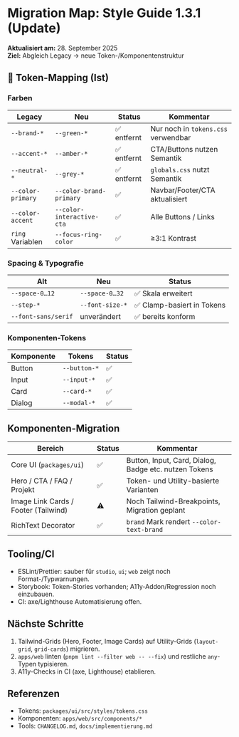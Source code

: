 # Migration Map: Style Guide 1.3.1 (Update)

**Aktualisiert am:** 28. September 2025  
**Ziel:** Abgleich Legacy → neue Token-/Komponentenstruktur

## 🔄 Token-Mapping (Ist)

### Farben
| Legacy | Neu | Status | Kommentar |
|--------|-----|--------|-----------|
| `--brand-*` | `--green-*` | ✅ entfernt | Nur noch in `tokens.css` verwendbar |
| `--accent-*` | `--amber-*` | ✅ entfernt | CTA/Buttons nutzen Semantik |
| `--neutral-*` | `--grey-*` | ✅ entfernt | `globals.css` nutzt Semantik |
| `--color-primary` | `--color-brand-primary` | ✅ | Navbar/Footer/CTA aktualisiert |
| `--color-accent` | `--color-interactive-cta` | ✅ | Alle Buttons / Links |
| `ring` Variablen | `--focus-ring-color` | ✅ | ≥3:1 Kontrast |

### Spacing & Typografie
| Alt | Neu | Status |
|-----|-----|--------|
| `--space-0…12` | `--space-0…32` | ✅ Skala erweitert |
| `--step-*` | `--font-size-*` | ✅ Clamp-basiert in Tokens |
| `--font-sans/serif` | unverändert | ✅ bereits konform |

### Komponenten-Tokens
| Komponente | Tokens | Status |
|------------|--------|--------|
| Button | `--button-*` | ✅ |
| Input | `--input-*` | ✅ |
| Card | `--card-*` | ✅ |
| Dialog | `--modal-*` | ✅ |

## Komponenten-Migration
| Bereich | Status | Kommentar |
|---------|--------|-----------|
| Core UI (`packages/ui`) | ✅ | Button, Input, Card, Dialog, Badge etc. nutzen Tokens |
| Hero / CTA / FAQ / Projekt | ✅ | Token- und Utility-basierte Varianten |
| Image Link Cards / Footer (Tailwind) | ⚠️ | Noch Tailwind-Breakpoints, Migration geplant |
| RichText Decorator | ✅ | `brand` Mark rendert `--color-text-brand` |

## Tooling/CI
- ESLint/Prettier: sauber für `studio`, `ui`; `web` zeigt noch Format-/Typwarnungen.  
- Storybook: Token-Stories vorhanden; A11y-Addon/Regression noch einzubauen.  
- CI: axe/Lighthouse Automatisierung offen.

## Nächste Schritte
1. Tailwind-Grids (Hero, Footer, Image Cards) auf Utility-Grids (`layout-grid`, `grid-cards`) migrieren.  
2. `apps/web` linten (`pnpm lint --filter web -- --fix`) und restliche `any`-Typen typisieren.  
3. A11y-Checks in CI (axe, Lighthouse) etablieren.

## Referenzen
- Tokens: `packages/ui/src/styles/tokens.css`  
- Komponenten: `apps/web/src/components/*`  
- Tools: `CHANGELOG.md`, `docs/implementierung.md`
